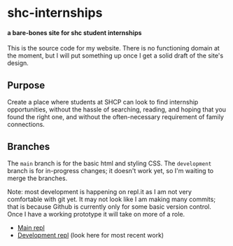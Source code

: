# shc-internships
#### a bare-bones site for shc student internships
This is the source code for my website. There is no functioning domain at the moment, but I will put something up once I get a solid draft of the site's design.

## Purpose
Create a place where students at SHCP can look to find internship opportunities, without the hassle of searching, reading, and hoping that you found the right one, and without the often-necessary requirement of family connections. 

## Branches
The `main` branch is for the basic html and styling CSS. The `development` branch is for in-progress changes; it doesn't work yet, so I'm waiting to merge the branches.

Note: most development is happening on repl.it as I am not very comfortable with git yet. It may not look like I am making many commits; that is because Github is currently only for some basic version control. Once I have a working prototype it will take on more of a role.
- [Main repl](https://repl.it/@logan0graves/SHC-Internships-Current)
- [Development repl](https://repl.it/@logan0graves/Checkbox-Bar-Testing#script.js) (look here for most recent work)
